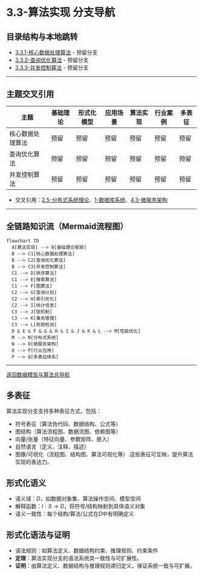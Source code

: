 # 3.3-算法实现 分支导航

## 目录结构与本地跳转

- [3.3.1-核心数据处理算法](3.3.1-核心数据处理算法.md) - 预留分支
- [3.3.2-查询优化算法](3.3.2-查询优化算法.md) - 预留分支
- [3.3.3-并发控制算法](3.3.3-并发控制算法.md) - 预留分支

---

## 主题交叉引用

| 主题      | 基础理论 | 形式化模型 | 应用场景 | 算法实现 | 行业案例 | 多表征 |
|-----------|----------|------------|----------|----------|----------|--------|
| 核心数据处理算法| 预留 | 预留       | 预留     | 预留     | 预留     | 预留   |
| 查询优化算法| 预留   | 预留       | 预留     | 预留     | 预留     | 预留   |
| 并发控制算法| 预留   | 预留       | 预留     | 预留     | 预留     | 预留   |

- 交叉引用：[2.5-分布式系统理论](../../../2-形式科学理论/2.5-分布式系统理论/README.md)、[1-数据库系统](../../../1-数据库系统/README.md)、[4.3-微服务架构](../../../4-软件架构与工程/4.3-微服务架构/README.md)

---

## 全链路知识流（Mermaid流程图）

```mermaid
flowchart TD
  A[算法实现] --> B[基础理论框架]
  B --> C1[核心数据处理算法]
  B --> C2[查询优化算法]
  B --> C3[并发控制算法]
  C1 --> D[排序算法]
  C1 --> E[搜索算法]
  C1 --> F[图算法]
  C2 --> G[查询计划]
  C2 --> H[索引优化]
  C2 --> I[统计信息]
  C3 --> J[锁机制]
  C3 --> K[事务管理]
  C3 --> L[死锁检测]
  D & E & F & G & H & I & J & K & L --> M[性能优化]
  M --> N[分布式系统]
  N --> O[微服务架构]
  O --> P[行业应用]
  P --> Q[多表征体系]
```

---

[返回数据模型与算法总导航](../README.md)

## 多表征

算法实现分支支持多种表征方式，包括：

- 符号表征（算法伪代码、数据结构、公式等）
- 图结构（算法流程图、数据流图、依赖图等）
- 向量/张量（特征向量、参数矩阵、嵌入）
- 自然语言（定义、注释、描述）
- 图像/可视化（流程图、结构图、算法可视化等）
这些表征可互映，提升算法实现的表达力。

## 形式化语义

- 语义域：$D$，如数据对象集、算法操作空间、模型空间
- 解释函数：$I: S \to D$，将符号/结构映射到具体语义对象
- 语义一致性：每个结构/算法/公式在$D$中有明确定义

## 形式化语法与证明

- 语法规则：如算法定义、数据结构约束、推理规则、约束条件
- **定理**：算法实现分支的语法系统具一致性与可扩展性。
- **证明**：由算法定义、数据结构与推理规则递归定义，保证系统一致与可扩展。
